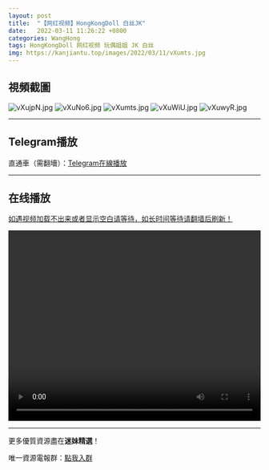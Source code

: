 ```yaml
---
layout: post
title:  "【网红视频】HongKongDoll 白丝JK"
date:   2022-03-11 11:26:22 +0800
categories: WangHong
tags: HongKongDoll 网红视频 玩偶姐姐 JK 白丝
img: https://kanjiantu.top/images/2022/03/11/vXumts.jpg
---
```



## 視頻截圖

![vXujpN.jpg](https://kanjiantu.top/images/2022/03/11/vXujpN.jpg)
![vXuNo6.jpg](https://kanjiantu.top/images/2022/03/11/vXuNo6.jpg)
![vXumts.jpg](https://kanjiantu.top/images/2022/03/11/vXumts.jpg)
![vXuWiU.jpg](https://kanjiantu.top/images/2022/03/11/vXuWiU.jpg)
![vXuwyR.jpg](https://kanjiantu.top/images/2022/03/11/vXuwyR.jpg)


* * *
## Telegram播放

直通車（需翻墻）：[Telegram在線播放](https://t.me/mimeijingxuan/25)


* * *
## 在线播放
<u>如遇视频加载不出来或者显示空白请等待，如长时间等待请翻墙后刷新！</u>
<center><video src="https://cdn.publer.io/uploads/videos/6245593edb2797743f72939a/34a9dbd3ca6353133e6ed4de7977a7a0.mp4" width="100%" height="380px" controls="controls"></video></center>

* * *
更多優質資源盡在**迷妹精選**！

唯一資源電報群：[點我入群](https://t.me/mimeijingxuan)


